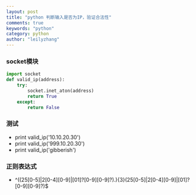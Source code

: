 ```yaml
---
layout: post
title: "python 判断输入是否为IP，验证合法性"
comments: true
keywords: "python"
category: python
author: "leilyzhang"
---
```


### socket模块
```python
import socket
def valid_ip(address):
    try: 
        socket.inet_aton(address)
        return True
    except:
        return False
```

### 测试

- print valid_ip('10.10.20.30')
- print valid_ip('999.10.20.30')
- print valid_ip('gibberish')



### 正则表达式
- ^((25[0-5]|2[0-4][0-9]|[01]?[0-9][0-9]?)\.){3}(25[0-5]|2[0-4][0-9]|[01]?[0-9][0-9]?)$
